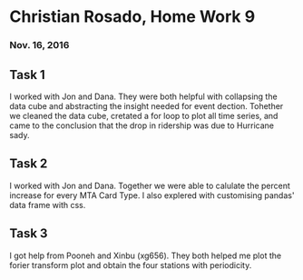 # Christian Rosado, Home Work 9
### Nov. 16, 2016

## Task 1

I worked with Jon and Dana. They were both helpful with collapsing the data cube and abstracting the insight needed for event dection. Tohether we cleaned the data cube, cretated a for loop to plot all time series, and came to the conclusion that the drop in ridership was due to Hurricane sady.

## Task 2

I worked with Jon and Dana. Together we were able to calulate the percent increase for every MTA Card Type. I also explered with customising pandas' data frame with css.

## Task 3

I got help from Pooneh and Xinbu (xg656). They both helped me plot the forier transform plot and obtain the four stations with periodicity.
